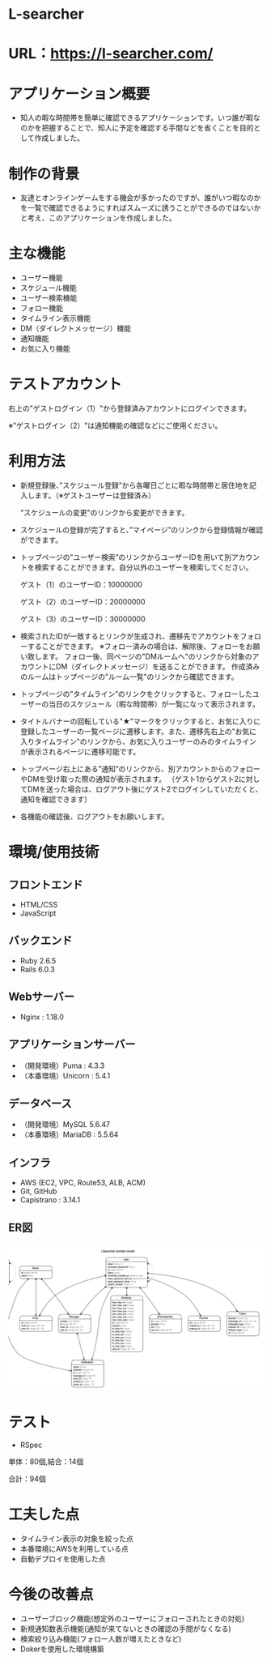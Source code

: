 # L-searcher

# URL：https://l-searcher.com/

# アプリケーション概要
- 知人の暇な時間帯を簡単に確認できるアプリケーションです。いつ誰が暇なのかを把握することで、知人に予定を確認する手間などを省くことを目的として作成しました。

# 制作の背景
- 友達とオンラインゲームをする機会が多かったのですが、誰がいつ暇なのかを一覧で確認できるようにすればスムーズに誘うことができるのではないかと考え、このアプリケーションを作成しました。

# 主な機能
- ユーザー機能
- スケジュール機能
- ユーザー検索機能
- フォロー機能
- タイムライン表示機能
- DM（ダイレクトメッセージ）機能
- 通知機能
- お気に入り機能

# テストアカウント

右上の"ゲストログイン（1）"から登録済みアカウントにログインできます。

※"ゲストログイン（2）"は通知機能の確認などにご使用ください。

# 利用方法

- 新規登録後、”スケジュール登録”から各曜日ごとに暇な時間帯と居住地を記入します。（※ゲストユーザーは登録済み）
 
  "スケジュールの変更"のリンクから変更ができます。

- スケジュールの登録が完了すると、”マイページ”のリンクから登録情報が確認ができます。

- トップページの”ユーザー検索”のリンクからユーザーIDを用いて別アカウントを検索することができます。自分以外のユーザーを検索してください。

  ゲスト（1）のユーザーID：10000000
  
  ゲスト（2）のユーザーID：20000000
  
  ゲスト（3）のユーザーID：30000000

- 検索されたIDが一致するとリンクが生成され、遷移先でアカウントをフォローすることができます。
※フォロー済みの場合は、解除後、フォローをお願い致します。
フォロー後、同ページの"DMルームへ"のリンクから対象のアカウントにDM（ダイレクトメッセージ）を送ることができます。
作成済みのルームはトップページの"ルーム一覧"のリンクから確認できます。

- トップページの”タイムライン”のリンクをクリックすると、フォローしたユーザーの当日のスケジュール（暇な時間帯）が一覧になって表示されます。

- タイトルバナーの回転している"★"マークをクリックすると、お気に入りに登録したユーザーの一覧ページに遷移します。また、遷移先右上の"お気に入りタイムライン"のリンクから、お気に入りユーザーのみのタイムラインが表示されるページに遷移可能です。

- トップページ右上にある”通知”のリンクから、別アカウントからのフォローやDMを受け取った際の通知が表示されます。  （ゲスト1からゲスト2に対してDMを送った場合は、ログアウト後にゲスト2でログインしていただくと、通知を確認できます）

- 各機能の確認後、ログアウトをお願いします。


# 環境/使用技術

## フロントエンド  
- HTML/CSS
- JavaScript

## バックエンド  
- Ruby 2.6.5
- Rails 6.0.3

## Webサーバー  
- Nginx : 1.18.0

## アプリケーションサーバー  
- （開発環境）Puma : 4.3.3
- （本番環境）Unicorn : 5.4.1

## データベース  
- （開発環境）MySQL 5.6.47
- （本番環境）MariaDB : 5.5.64

## インフラ  
- AWS (EC2, VPC, Route53, ALB, ACM)
- Git, GitHub
- Capistrano : 3.14.1

## ER図

![ER](/app/assets/images/l-searcher.png)

# テスト
- RSpec

単体：80個,結合：14個

合計：94個

# 工夫した点
- タイムライン表示の対象を絞った点
- 本番環境にAWSを利用している点
- 自動デプロイを使用した点

# 今後の改善点
- ユーザーブロック機能(想定外のユーザーにフォローされたときの対処)
- 新規通知数表示機能(通知が来てないときの確認の手間がなくなる)
- 検索絞り込み機能(フォロー人数が増えたときなど)
- Dokerを使用した環境構築



